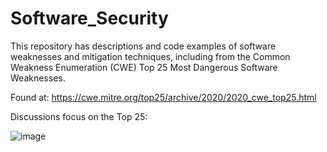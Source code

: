 # Software_Security
This repository has descriptions and code examples of software weaknesses and mitigation techniques, including from the Common Weakness Enumeration (CWE) Top 25 Most Dangerous Software Weaknesses.

Found at: https://cwe.mitre.org/top25/archive/2020/2020_cwe_top25.html

Discussions focus on the Top 25:

![image](https://user-images.githubusercontent.com/34382502/114310101-9ede6600-9ab7-11eb-8347-9ba8239ff21b.png)

